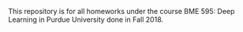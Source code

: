 This repository is for all homeworks under the course BME 595: Deep Learning in Purdue University done in Fall 2018.

